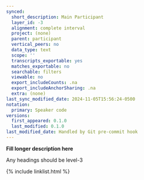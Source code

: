 ```yaml
---
synced:
  short_description: Main Participant
  layer_id: -3
  alignment: complete interval
  project: (none)
  parent: participant
  vertical_peers: no
  data_type: text
  scope: ''
  transcripts_exportable: yes
  matches_exportable: no
  searchable: filters
  viewable: no
  export_includeCounts: .na
  export_includeAnchorSharing: .na
  extra: (none)
last_sync_modified_date: 2024-11-05T15:56:24-0500
notation:
  primary: Speaker code
versions:
  first_appeared: 0.1.0
  last_modified: 0.1.0
last_modified_date: Handled by Git pre-commit hook
---
```


**Fill longer description here**

Any headings should be level-3


{% include linklist.html %}
